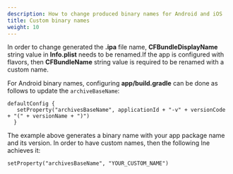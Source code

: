 ```yaml
---
description: How to change produced binary names for Android and iOS
title: Custom binary names
weight: 10
---
```


In order to change generated the **.ipa** file name, **CFBundleDisplayName** string value in **Info.plist** needs to be renamed.If the app is configured with flavors, then **CFBundleName** string value is required to be renamed with a custom name.

For Android binary names, configuring **app/build.gradle** can be done as follows to update the `archiveBaseName`:

```
defaultConfig {
   setProperty("archivesBaseName", applicationId + "-v" + versionCode + "(" + versionName + ")")
  }
```

The example above generates a binary name with your app package name and its version. In order to have custom names, then the following lne achieves it:

```
setProperty("archivesBaseName", "YOUR_CUSTOM_NAME")
```

